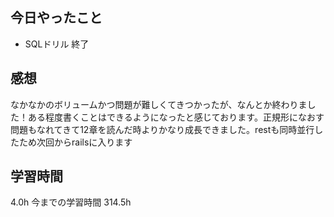 ## 今日やったこと
- SQLドリル 終了

## 感想
なかなかのボリュームかつ問題が難しくてきつかったが、なんとか終わりました！ある程度書くことはできるようになったと感じております。正規形になおす問題もなれてきて12章を読んだ時よりかなり成長できました。restも同時並行したため次回からrailsに入ります

## 学習時間
4.0h 今までの学習時間 314.5h
